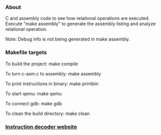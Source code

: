 ### About

C and assembly code to see how relational operations are executed. Execute "make assembly" to generate the assembly listing and analyze relational operation.

Note: Debug info is not being generated in make assembly.

### Makefile targets

To build the project: make compile 

To turn c-asm.c to assembly: make assembly

To print instructions in binary: make printbin

To start qemu: make qemu

To connect gdb: make gdb 

To clean the build directory: make clean


### [Instruction decoder website](https://luplab.gitlab.io/rvcodecjs/)